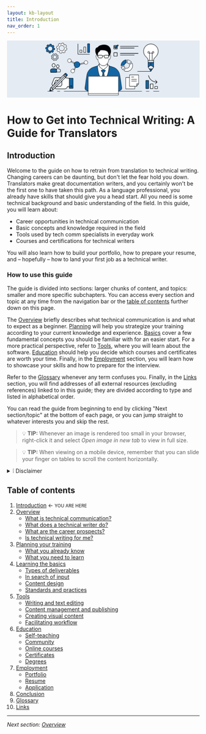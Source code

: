 ```yaml
---
layout: kb-layout
title: Introduction
nav_order: 1
---
```


![introduction](images/introduction.png)  

# How to Get into Technical Writing: A Guide for Translators

## Introduction

Welcome to the guide on how to retrain from translation to technical writing. Changing careers can be daunting, but don't let the fear hold you down. Translators make great documentation writers, and you certainly won't be the first one to have taken this path. As a language professional, you already have skills that should give you a head start. All you need is some technical background and basic understanding of the field. In this guide, you will learn about:

* Career opportunities in technical communication
* Basic concepts and knowledge required in the field
* Tools used by tech comm specialists in everyday work
* Courses and certifications for technical writers

You will also learn how to build your portfolio, how to prepare your resume, and – hopefully – how to land your first job as a technical writer.

### How to use this guide

The guide is divided into sections: larger chunks of content, and topics: smaller and more specific subchapters. You can access every section and topic at any time from the navigation bar or the [table of contents](#table-of-contents) further down on this page.  

The [Overview](02-overview/index.md) briefly describes what technical communication is and what to expect as a beginner. [Planning](03-planning-your-retraining/index.md) will help you strategize your training according to your current knowledge and experience. [Basics](04-learning-the-basics/index.md) cover a few fundamental concepts you should be familiar with for an easier start. For a more practical perspective, refer to [Tools](05-tools/index.md), where you will learn about the software. [Education](06-education/index.md) should help you decide which courses and certificates are worth your time. Finally, in the [Employment](07-employment/index.md) section, you will learn how to showcase your skills and how to prepare for the interview.  

Refer to the [Glossary](09-glossary/index.md) whenever any term confuses you. Finally, in the [Links](10-links/index.md) section, you will find addresses of all external resources (excluding references) linked to in this guide; they are divided according to type and listed in alphabetical order.

You can read the guide from beginning to end by clicking "Next section/topic" at the bottom of each page, or you can jump straight to whatever interests you and skip the rest.  

> 💡 **TIP:** Whenever an image is rendered too small in your browser, right-click it and select *Open image in new tab* to view in full size.  

> 💡 **TIP:** When viewing on a mobile device, remember that you can slide your finger on tables to scroll the content horizontally.  

<!-- HTML CONTAMINATION -->

<details>
<summary><span>❕ Disclaimer  </span></summary>
This guide was created in 2022 and adapted to the Polish job market at the time. The author does not guarantee that the content will be updated or adjusted for other locations. This means that certain practices, tools, and realities here described might have changed since the initial publication. As for international readers, some topics (e.g., the parts on education and employment) may be irrelevant due to regional differences; however, those readers may still be able to find viable alternatives in their location.
</details>  

## Table of contents  

1. <span class="introduction">[Introduction](index.md)</span> ← <small>YOU ARE HERE</small>  
2. [Overview](02-overview/)  
   * [What is technical communication?](02-overview/1-what-is-technical-communication/)  
   * [What does a technical writer do?](02-overview/2-what-does-a-technical-writer-do/)  
   * [What are the career prospects?](02-overview/3-what-are-the-career-prospects/)  
   * [Is technical writing for me?](02-overview/4-is-technical-writing-for-me/)  
3. [Planning your training](03-planning-your-training/)  
   * [What you already know](03-planning-your-training/1-what-you-already-know/)  
   * [What you need to learn](03-planning-your-training/2-what-you-need-to-learn/)  
4. [Learning the basics](04-learning-the-basics/)  
   * [Types of deliverables](04-learning-the-basics/1-types-of-deliverables/)  
   * [In search of input](04-learning-the-basics/2-in-search-of-input/)  
   * [Content design](04-learning-the-basics/3-content-design/)  
   * [Standards and practices](04-learning-the-basics/4-standards-and-practices/)  
5. [Tools](05-tools/)  
   * [Writing and text editing](05-tools/1-writing-and-text-editing/)  
   * [Content management and publishing](05-tools/2-content-management-and-publishing/)  
   * [Creating visual content](05-tools/3-creating-visual-content/)  
   * [Facilitating workflow](05-tools/4-facilitating-workflow/)  
6. [Education](06-education/index.md)  
   * [Self-teaching](06-education/1-self-teaching/)  
   * [Community](06-education/2-community/)
   * [Online courses](06-education/3-online-courses/)  
   * [Certificates](06-education/4-certificates/)  
   * [Degrees](06-education/5-degrees/)  
7. [Employment](07-employment/)   
   * [Portfolio](07-employment/1-portfolio/)  
   * [Resume](07-employment/2-resume/)   
   * [Application](07-employment/3-application/)  
8. [Conclusion](08-conclusion/)  
9. [Glossary](09-glossary/)  
10. [Links](10-links/)  
	
---

*Next section: [Overview](02-overview/)*